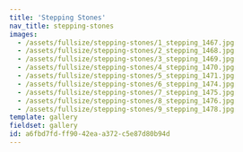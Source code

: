 ```yaml
---
title: 'Stepping Stones'
nav_title: stepping-stones
images:
  - /assets/fullsize/stepping-stones/1_stepping_1467.jpg
  - /assets/fullsize/stepping-stones/2_stepping_1468.jpg
  - /assets/fullsize/stepping-stones/3_stepping_1469.jpg
  - /assets/fullsize/stepping-stones/4_stepping_1470.jpg
  - /assets/fullsize/stepping-stones/5_stepping_1471.jpg
  - /assets/fullsize/stepping-stones/6_stepping_1474.jpg
  - /assets/fullsize/stepping-stones/7_stepping_1475.jpg
  - /assets/fullsize/stepping-stones/8_stepping_1476.jpg
  - /assets/fullsize/stepping-stones/9_stepping_1478.jpg
template: gallery
fieldset: gallery
id: a6fbd7fd-ff90-42ea-a372-c5e87d80b94d
---
```

